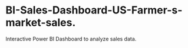 # BI-Sales-Dashboard-US-Farmer-s-market-sales.
Interactive Power BI Dashboard to analyze sales data.
